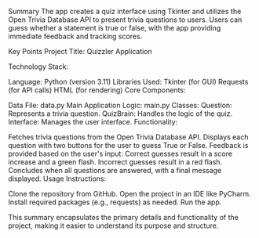 
Summary
The app creates a quiz interface using Tkinter and utilizes the Open Trivia Database API to present trivia questions to users. Users can guess whether a statement is true or false, with the app providing immediate feedback and tracking scores.

Key Points
Project Title: Quizzler Application

Technology Stack:

Language: Python (version 3.11)
Libraries Used:
Tkinter (for GUI)
Requests (for API calls)
HTML (for rendering)
Core Components:

Data File: data.py
Main Application Logic: main.py
Classes:
Question: Represents a trivia question.
QuizBrain: Handles the logic of the quiz.
Interface: Manages the user interface.
Functionality:

Fetches trivia questions from the Open Trivia Database API.
Displays each question with two buttons for the user to guess True or False.
Feedback is provided based on the user's input:
Correct guesses result in a score increase and a green flash.
Incorrect guesses result in a red flash.
Concludes when all questions are answered, with a final message displayed.
Usage Instructions:

Clone the repository from GitHub.
Open the project in an IDE like PyCharm.
Install required packages (e.g., requests) as needed.
Run the app.



This summary encapsulates the primary details and functionality of the project, making it easier to understand its purpose and structure.
